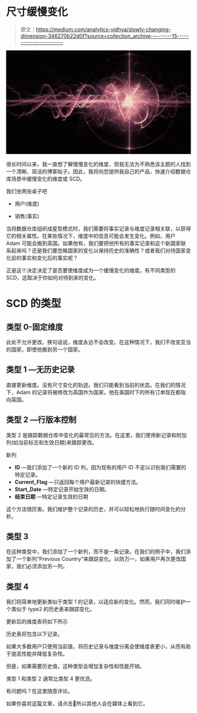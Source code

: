 # 尺寸缓慢变化

> 原文：<https://medium.com/analytics-vidhya/slowly-changing-dimension-346270b22d0f?source=collection_archive---------15----------------------->

![](img/10a0418ff550d1b2a90ebe4255c2f9a9.png)

很长时间以来，我一直想了解慢慢变化的维度，但我无法为不熟悉该主题的人找到一个清晰、简洁的博客帖子。因此，我将向您提供我自己的产品，快速介绍数据仓库场景中缓慢变化的维度或 SCD。

我们坐两张桌子吧

*   用户(维度)

*   销售(事实)

当将数据仓库组织成星型模式时，我们需要将事实记录与维度记录相关联，以获得它的相关属性。在某些情况下，维度中的信息可能会发生变化。例如，用户 Adam 可能会搬到英国。如果他有，我们要把他所有的事实记录和这个新国家联系起来吗？还是我们要忽略国家的变化以保持历史的准确性？或者我们对待国家变化前的事实和变化后的事实呢？

正是这个决定决定了是否要使维度成为一个缓慢变化的维度。有不同类型的 SCD，这取决于你如何对待到来的变化。

# SCD 的类型

## 类型 0-固定维度

此处不允许更改。换句话说，维度永远不会改变。在这种情况下，我们不改变亚当的国家，即使他搬到另一个国家。

## 类型 1 —无历史记录

直接更新维度。没有尺寸变化的轨迹。我们只能看到当前的状态。在我们的情况下，Adam 的记录将被修改为英国作为国家。他在美国时下的所有订单现在都指向英国。

## 类型 2 —行版本控制

类型 2 是跟踪数据仓库中变化的最常见的方法。在这里，我们使用新记录和附加列(如当前标志和生效日期)来跟踪更改。

新列

*   **ID** —我们添加了一个新的 ID 列，因为现有的用户 ID 不足以识别我们需要的特定记录。
*   **Current_Flag** —只返回每个用户最新记录的快捷方法。
*   **Start_Date** —特定记录开始生效的日期。
*   **结束日期** —特定记录生效的日期

这个方法很厉害。我们维护整个记录的历史，并可以轻松地执行随时间变化的分析。

## 类型 3

在这种类型中，我们添加了一个新列，而不是一条记录。在我们的例子中，我们添加了一个新列“Previous Country”来跟踪变化。以防万一，如果用户再次更改国家，我们必须添加另一列。

## 类型 4

我们将简单地更新类似于类型 1 的记录，以适应新的变化。然而，我们同时维护一个类似于 type2 的历史表来跟踪变化。

更新后的维度表将如下所示

历史表将包含以下记录。

如果大多数用户只使用当前值，将历史记录与维度分离会使维度表更小，从而有助于提高性能并降低复杂性。

但是，如果需要历史值，这种类型会增加复杂性和性能开销。

类型 1 和类型 2 通常比类型 4 更优选。

有问题吗？在这里随意评论。

如果你喜欢这篇文章，请点击👏所以其他人会在媒体上看到它。